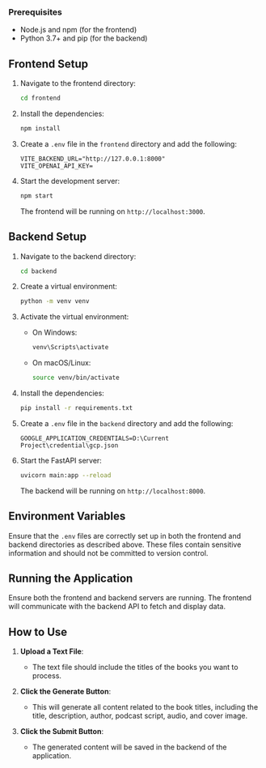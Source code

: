  
### Prerequisites

- Node.js and npm (for the frontend)
- Python 3.7+ and pip (for the backend)

## Frontend Setup

1. Navigate to the frontend directory:

   ```bash
   cd frontend
   ```

2. Install the dependencies:

   ```bash
   npm install
   ```

3. Create a `.env` file in the `frontend` directory and add the following:

   ```env
   VITE_BACKEND_URL="http://127.0.0.1:8000"
   VITE_OPENAI_API_KEY= 
   ```

4. Start the development server:

   ```bash
   npm start
   ```

   The frontend will be running on `http://localhost:3000`.

## Backend Setup

1. Navigate to the backend directory:

   ```bash
   cd backend
   ```

2. Create a virtual environment:

   ```bash
   python -m venv venv
   ```

3. Activate the virtual environment:

   - On Windows:

     ```bash
     venv\Scripts\activate
     ```

   - On macOS/Linux:

     ```bash
     source venv/bin/activate
     ```

4. Install the dependencies:

   ```bash
   pip install -r requirements.txt
   ```

5. Create a `.env` file in the `backend` directory and add the following:

   ```env 
   GOOGLE_APPLICATION_CREDENTIALS=D:\Current Project\credential\gcp.json
   ```

6. Start the FastAPI server:

   ```bash
   uvicorn main:app --reload
   ```

   The backend will be running on `http://localhost:8000`.

## Environment Variables

Ensure that the `.env` files are correctly set up in both the frontend and backend directories as described above. These files contain sensitive information and should not be committed to version control.

## Running the Application

Ensure both the frontend and backend servers are running. The frontend will communicate with the backend API to fetch and display data.


## How to Use

1. **Upload a Text File**: 
   - The text file should include the titles of the books you want to process.

2. **Click the Generate Button**: 
   - This will generate all content related to the book titles, including the title, description, author, podcast script, audio, and cover image.

3. **Click the Submit Button**: 
   - The generated content will be saved in the backend of the application.
